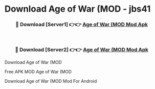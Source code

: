# Download Age of War (MOD - jbs41



<div align="center">
<h3>🔴 Download [Server1] 👉👉 <a href="https://momento.my/?title=Age_of_War_(MOD">Age of War (MOD Mod Apk</a></h3><br>

<h3>🔴 Download [Server2] 👉👉 <a href="https://momento.my/?title=Age_of_War_(MOD">Age of War (MOD Mod Apk</a></h3>
</div>



Download Age of War (MOD 

Free APK MOD Age of War (MOD 

Download Age of War (MOD Mod For Android
